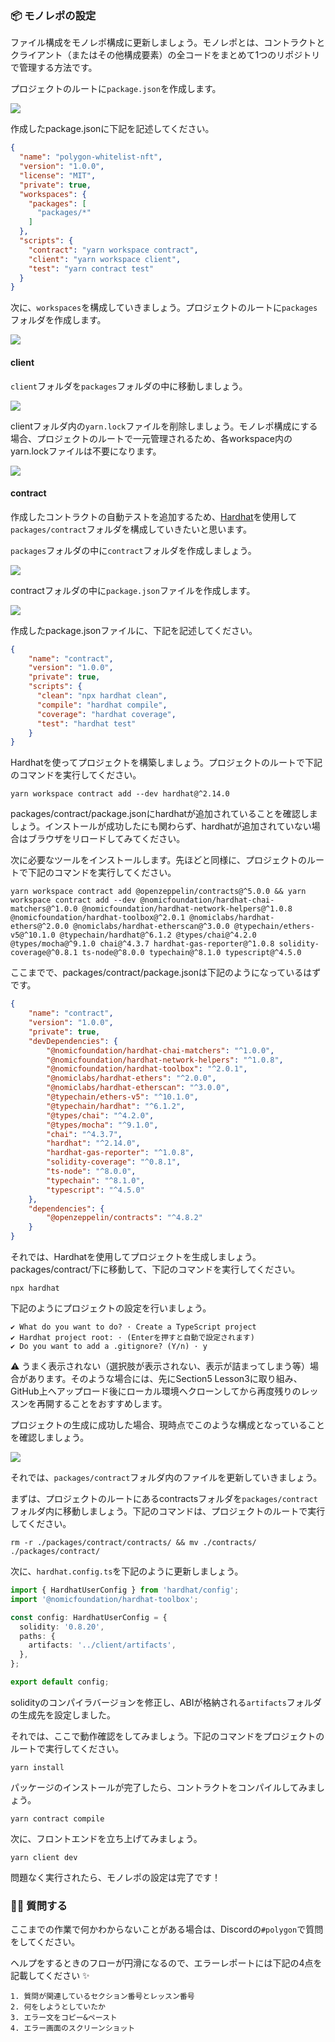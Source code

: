 ### 📦 モノレポの設定

ファイル構成をモノレポ構成に更新しましょう。モノレポとは、コントラクトとクライアント（またはその他構成要素）の全コードをまとめて1つのリポジトリで管理する方法です。

プロジェクトのルートに`package.json`を作成します。

![](/public/images/Polygon-Whitelist-NFT/section-5/5_1_1.png)

作成したpackage.jsonに下記を記述してください。

```json
{
  "name": "polygon-whitelist-nft",
  "version": "1.0.0",
  "license": "MIT",
  "private": true,
  "workspaces": {
    "packages": [
      "packages/*"
    ]
  },
  "scripts": {
    "contract": "yarn workspace contract",
    "client": "yarn workspace client",
    "test": "yarn contract test"
  }
}

```

次に、`workspaces`を構成していきましょう。プロジェクトのルートに`packages`フォルダを作成します。

![](/public/images/Polygon-Whitelist-NFT/section-5/5_1_2.png)

#### client

`client`フォルダを`packages`フォルダの中に移動しましょう。

![](/public/images/Polygon-Whitelist-NFT/section-5/5_1_3.png)

clientフォルダ内の`yarn.lock`ファイルを削除しましょう。モノレポ構成にする場合、プロジェクトのルートで一元管理されるため、各workspace内のyarn.lockファイルは不要になります。

![](/public/images/Polygon-Whitelist-NFT/section-5/5_1_4.png)

#### contract

作成したコントラクトの自動テストを追加するため、[Hardhat](https://hardhat.org/)を使用して`packages/contract`フォルダを構成していきたいと思います。

`packages`フォルダの中に`contract`フォルダを作成しましょう。

![](/public/images/Polygon-Whitelist-NFT/section-5/5_1_5.png)

contractフォルダの中に`package.json`ファイルを作成します。

![](/public/images/Polygon-Whitelist-NFT/section-5/5_1_6.png)

作成したpackage.jsonファイルに、下記を記述してください。

```json
{
    "name": "contract",
    "version": "1.0.0",
    "private": true,
    "scripts": {
      "clean": "npx hardhat clean",
      "compile": "hardhat compile",
      "coverage": "hardhat coverage",
      "test": "hardhat test"
    }
}
```

Hardhatを使ってプロジェクトを構築しましょう。プロジェクトのルートで下記のコマンドを実行してください。

```
yarn workspace contract add --dev hardhat@^2.14.0
```

packages/contract/package.jsonにhardhatが追加されていることを確認しましょう。インストールが成功したにも関わらず、hardhatが追加されていない場合はブラウザをリロードしてみてください。

次に必要なツールをインストールします。先ほどと同様に、プロジェクトのルートで下記のコマンドを実行してください。

```
yarn workspace contract add @openzeppelin/contracts@^5.0.0 && yarn workspace contract add --dev @nomicfoundation/hardhat-chai-matchers@^1.0.0 @nomicfoundation/hardhat-network-helpers@^1.0.8 @nomicfoundation/hardhat-toolbox@^2.0.1 @nomiclabs/hardhat-ethers@^2.0.0 @nomiclabs/hardhat-etherscan@^3.0.0 @typechain/ethers-v5@^10.1.0 @typechain/hardhat@^6.1.2 @types/chai@^4.2.0 @types/mocha@^9.1.0 chai@^4.3.7 hardhat-gas-reporter@^1.0.8 solidity-coverage@^0.8.1 ts-node@^8.0.0 typechain@^8.1.0 typescript@^4.5.0
```

ここまでで、packages/contract/package.jsonは下記のようになっているはずです。

```json
{
    "name": "contract",
    "version": "1.0.0",
    "private": true,
    "devDependencies": {
        "@nomicfoundation/hardhat-chai-matchers": "^1.0.0",
        "@nomicfoundation/hardhat-network-helpers": "^1.0.8",
        "@nomicfoundation/hardhat-toolbox": "^2.0.1",
        "@nomiclabs/hardhat-ethers": "^2.0.0",
        "@nomiclabs/hardhat-etherscan": "^3.0.0",
        "@typechain/ethers-v5": "^10.1.0",
        "@typechain/hardhat": "^6.1.2",
        "@types/chai": "^4.2.0",
        "@types/mocha": "^9.1.0",
        "chai": "^4.3.7",
        "hardhat": "^2.14.0",
        "hardhat-gas-reporter": "^1.0.8",
        "solidity-coverage": "^0.8.1",
        "ts-node": "^8.0.0",
        "typechain": "^8.1.0",
        "typescript": "^4.5.0"
    },
    "dependencies": {
        "@openzeppelin/contracts": "^4.8.2"
    }
}
```

それでは、Hardhatを使用してプロジェクトを生成しましょう。packages/contract/下に移動して、下記のコマンドを実行してください。

```
npx hardhat
```

下記のようにプロジェクトの設定を行いましょう。

```
✔ What do you want to do? · Create a TypeScript project
✔ Hardhat project root: · (Enterを押すと自動で設定されます)
✔ Do you want to add a .gitignore? (Y/n) · y
```

⚠️ うまく表示されない（選択肢が表示されない、表示が詰まってしまう等）場合があります。そのような場合には、先にSection5 Lesson3に取り組み、GitHub上へアップロード後にローカル環境へクローンしてから再度残りのレッスンを再開することをおすすめします。

プロジェクトの生成に成功した場合、現時点でこのような構成となっていることを確認しましょう。

![](/public/images/Polygon-Whitelist-NFT/section-5/5_1_7.png)

それでは、`packages/contract`フォルダ内のファイルを更新していきましょう。

まずは、プロジェクトのルートにあるcontractsフォルダを`packages/contract`フォルダ内に移動しましょう。下記のコマンドは、プロジェクトのルートで実行してください。

```
rm -r ./packages/contract/contracts/ && mv ./contracts/ ./packages/contract/
```

次に、`hardhat.config.ts`を下記のように更新しましょう。

```typescript
import { HardhatUserConfig } from 'hardhat/config';
import '@nomicfoundation/hardhat-toolbox';

const config: HardhatUserConfig = {
  solidity: '0.8.20',
  paths: {
    artifacts: '../client/artifacts',
  },
};

export default config;

```

solidityのコンパイラバージョンを修正し、ABIが格納される`artifacts`フォルダの生成先を設定しました。

それでは、ここで動作確認をしてみましょう。下記のコマンドをプロジェクトのルートで実行してください。

```
yarn install
```

パッケージのインストールが完了したら、コントラクトをコンパイルしてみましょう。

```
yarn contract compile
```

次に、フロントエンドを立ち上げてみましょう。

```
yarn client dev
```

問題なく実行されたら、モノレポの設定は完了です！

### 🙋‍♂️ 質問する

ここまでの作業で何かわからないことがある場合は、Discordの`#polygon`で質問をしてください。

ヘルプをするときのフローが円滑になるので、エラーレポートには下記の4点を記載してください ✨

```
1. 質問が関連しているセクション番号とレッスン番号
2. 何をしようとしていたか
3. エラー文をコピー&ペースト
4. エラー画面のスクリーンショット
```